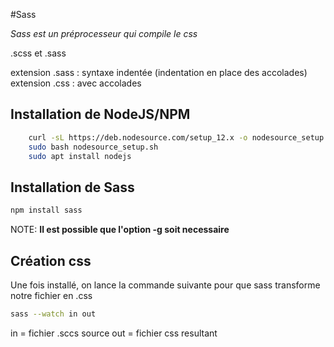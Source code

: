 #Sass

*Sass est un préprocesseur qui compile le css*

.scss et .sass

extension .sass : syntaxe indentée (indentation en place des accolades)
extension .css : avec accolades


## Installation de NodeJS/NPM

```bash
    curl -sL https://deb.nodesource.com/setup_12.x -o nodesource_setup.sh
    sudo bash nodesource_setup.sh
    sudo apt install nodejs
```

## Installation de Sass

```bash
npm install sass
```

NOTE: **Il est possible que l'option -g soit necessaire** 

## Création css

Une fois installé, on lance la commande suivante pour que sass transforme notre fichier en .css

```bash
sass --watch in out
```

in = fichier .sccs source
out = fichier css resultant